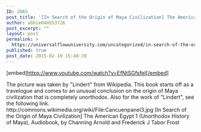```yaml
---
ID: 2065
post_title: '[In Search of the Origin of Maya Civilization] The American Egypt 1 (Unorthodox History Audiobook)'
author: abbie04m553726
post_excerpt: ""
layout: post
permalink: >
  https://universalflowuniversity.com/uncategorized/in-search-of-the-origin-of-maya-civilization-the-american-egypt-1-unorthodox-history-audiobook/
published: true
post_date: 2015-02-19 15:48:39
---
```

[embed]https://www.youtube.com/watch?v=EfNtSGfsfeI[/embed]<br>
<p>The picture was taken by "Lindert" from Wikipedia. This book starts off as a travelogue and comes to an unusual conclusion on the origin of Maya civilization that is completely unorthodox. Also for the work of "Lindert", see the following link. http://commons.wikimedia.org/wiki/File:Cancuenpanel3.jpg
[In Search of the Origin of Maya Civilization] The American Egypt 1 (Unorthodox History of Maya), Audiobook, by Channing Arnold and Frederick J Tabor Frost</p>